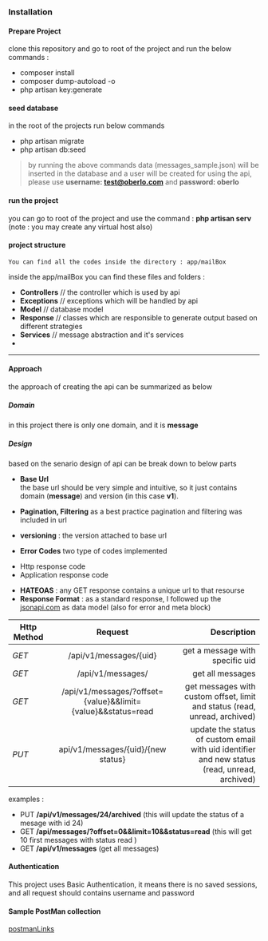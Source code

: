  
### Installation 

#### Prepare Project
 clone this repository and go to root of the project and run the below commands : 
 
* composer install 
* composer dump-autoload -o 
* php artisan key:generate

#### seed database 
in the root of the projects run below commands 
* php artisan migrate
* php artisan db:seed
> by running the above commands data (messages_sample.json) will be inserted in the database and a user will be created for using the api, please use **username: test@oberlo.com** and **password: oberlo**

#### run the project
you can go to root of the project and use the command : **php artisan serv**
(note : you may create any virtual host also)


#### project structure 
```text
You can find all the codes inside the directory : app/mailBox
```

inside the app/mailBox you can find these files and folders :

* **Controllers** // the controller which is used by api
* **Exceptions** // exceptions which will be handled by api
* **Model** // database model
* **Response** // classes which are responsible to generate output based on different strategies
* **Services** // message abstraction and it's services
* 
---- 
#### Approach
the approach of creating the api can be summarized as below
##### **Domain** 
in this project there is only one domain, and it is **message**

##### **Design**
based on the senario design of api can be break down to below parts 
* **Base Url**  
the base url should be very simple and intuitive, so it just contains domain (**message**) and version (in this case **v1**).

* **Pagination, Filtering** as a best practice pagination and filtering was included in url
* **versioning** : the version attached to base url
* **Error Codes** two type of codes implemented 
 - Http response code 
 - Application response code
* **HATEOAS** : any GET response contains a unique url to that resourse
* **Response Format** : as a standard response, I followed up the [jsonapi.com](http://jsonapi.com) as data model (also for error and meta block)

| Http Method   |  Request                                                       | Description                                  |
| ------------- |:--------------------------------------------------------------:| --------------------------------------------:|
| *GET*           | /api/v1/messages/{uid}                                       | get a message with specific uid|
| *GET*           | /api/v1/messages/                                            | get all messages               |
| *GET*           | /api/v1/messages/?offset={value}&&limit={value}&&status=read | get messages with custom offset, limit and status (read, unread, archived) |
| *PUT*           | api/v1/messages/{uid}/{new status}                           | update the status of custom email with uid identifier and new status (read, unread, archived) |

examples : 
 * PUT **/api/v1/messages/24/archived**  (this will update the status of a mesage with id 24)
 * GET **/api/messages/?offset=0&&limit=10&&status=read**    (this will get 10 first messages with status read )
 * GET **/api/v1/messages**  (get all messages)
 
 #### Authentication
 This project uses Basic Authentication, it means there is no saved sessions, and all request should contains username and password  

#### Sample PostMan collection 
[postmanLinks](https://www.getpostman.com/collections/915609b8bd2d9f310de9)
